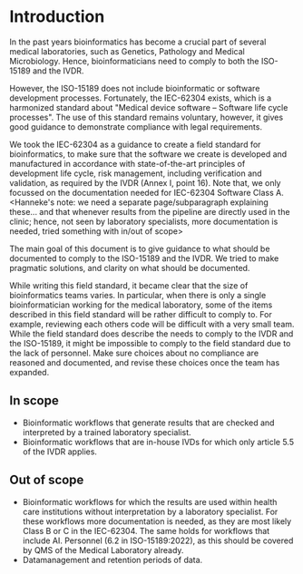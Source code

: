 # Introduction

In the past years bioinformatics has become a crucial part of several medical laboratories, such as Genetics, Pathology and Medical Microbiology. Hence, bioinformaticians need to comply to both the ISO-15189 and the IVDR.

However, the ISO-15189 does not include bioinformatic or software development processes.
Fortunately, the IEC-62304 exists, which is a harmonized standard about "Medical device software – Software life cycle processes".
The use of this standard remains voluntary, however, it gives good guidance to demonstrate compliance with legal requirements.

We took the IEC-62304 as a guidance to create a field standard for bioinformatics, to make sure that the software we create is developed and manufactured in accordance with state-of-the-art principles of development life cycle, risk management, including verification and validation, as required by the IVDR (Annex I, point 16). Note that, we only focussed on the documentation needed for IEC-62304 Software Class A. <Hanneke's note: we need a separate page/subparagraph explaining these... and that whenever results from the pipeline are directly used in the clinic; hence, not seen by laboratory specialists, more documentation is needed, tried something with in/out of scope>

The main goal of this document is to give guidance to what should be documented to comply to the ISO-15189 and the IVDR. We tried to make pragmatic solutions, and clarity on what should be documented.

While writing this field standard, it became clear that the size of bioinformatics teams varies. In particular, when there is only a single bioinformatician working for the medical laboratory, some of the items described in this field standard will be rather difficult to comply to. For example, reviewing each others code will be difficult with a very small team. While the field standard does describe the needs to comply to the IVDR and the ISO-15189, it might be impossible to comply to the field standard due to the lack of personnel. Make sure choices about no compliance are reasoned and documented, and revise these choices once the team has expanded.

## In scope

-   Bioinformatic workflows that generate results that are checked and interpreted by a trained laboratory specialist.
-   Bioinformatic workflows that are in-house IVDs for which only article 5.5 of the IVDR applies.

## Out of scope

-   Bioinformatic workflows for which the results are used within health care institutions without interpretation by a laboratory specialist. For these workflows more documentation is needed, as they are most likely Class B or C in the IEC-62304. The same holds for workflows that include AI. Personnel (6.2 in ISO-15189:2022), as this should be covered by QMS of the Medical Laboratory already.
-   Datamanagement and retention periods of data.
